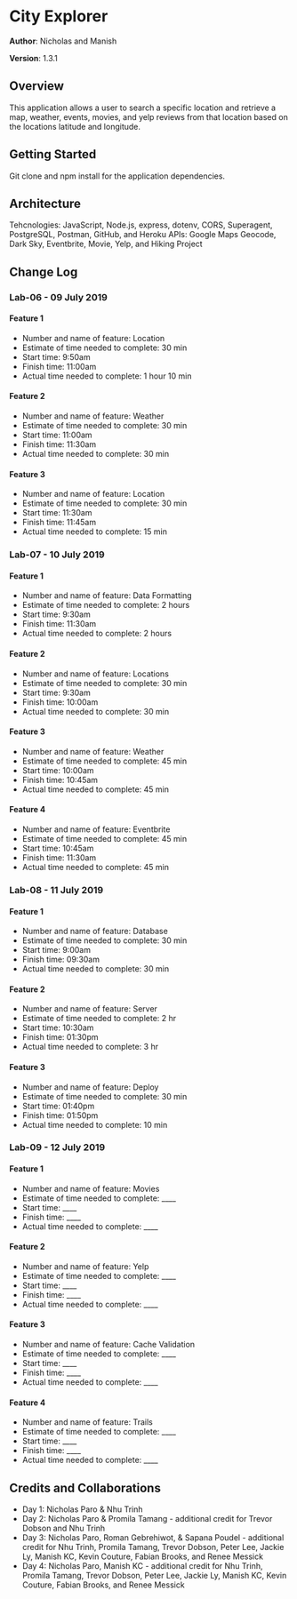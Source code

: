 # City Explorer

**Author**: Nicholas and Manish

**Version**: 1.3.1

## Overview
This application allows a user to search a specific location and retrieve a map, weather, events, movies, and yelp reviews from that location based on the locations latitude and longitude.

## Getting Started
Git clone and npm install for the application dependencies.

## Architecture
Tehcnologies: JavaScript, Node.js, express, dotenv, CORS, Superagent, PostgreSQL, Postman, GitHub, and Heroku
APIs: Google Maps Geocode, Dark Sky, Eventbrite, Movie, Yelp, and Hiking Project

## Change Log
### Lab-06 - 09 July 2019
#### Feature 1
* Number and name of feature: Location
* Estimate of time needed to complete: 30 min
* Start time: 9:50am
* Finish time: 11:00am
* Actual time needed to complete: 1 hour 10 min

#### Feature 2
* Number and name of feature: Weather
* Estimate of time needed to complete: 30 min
* Start time: 11:00am
* Finish time: 11:30am
* Actual time needed to complete: 30 min

#### Feature 3
* Number and name of feature: Location
* Estimate of time needed to complete: 30 min
* Start time: 11:30am
* Finish time: 11:45am
* Actual time needed to complete: 15 min

### Lab-07 - 10 July 2019
#### Feature 1
* Number and name of feature: Data Formatting
* Estimate of time needed to complete: 2 hours
* Start time: 9:30am
* Finish time: 11:30am
* Actual time needed to complete: 2 hours

#### Feature 2
* Number and name of feature: Locations
* Estimate of time needed to complete: 30 min
* Start time: 9:30am
* Finish time: 10:00am
* Actual time needed to complete: 30 min

#### Feature 3
* Number and name of feature: Weather
* Estimate of time needed to complete: 45 min
* Start time: 10:00am
* Finish time: 10:45am
* Actual time needed to complete: 45 min

#### Feature 4
* Number and name of feature: Eventbrite
* Estimate of time needed to complete: 45 min
* Start time: 10:45am
* Finish time: 11:30am
* Actual time needed to complete: 45 min

### Lab-08 - 11 July 2019
#### Feature 1 
* Number and name of feature: Database
* Estimate of time needed to complete: 30 min
* Start time: 9:00am
* Finish time: 09:30am
* Actual time needed to complete: 30 min

#### Feature 2 
* Number and name of feature: Server
* Estimate of time needed to complete: 2 hr
* Start time: 10:30am
* Finish time: 01:30pm
* Actual time needed to complete: 3 hr

#### Feature 3
* Number and name of feature: Deploy
* Estimate of time needed to complete: 30 min
* Start time: 01:40pm
* Finish time: 01:50pm
* Actual time needed to complete: 10 min

### Lab-09 - 12 July 2019
#### Feature 1 
* Number and name of feature: Movies
* Estimate of time needed to complete: ____
* Start time: ____
* Finish time: ____
* Actual time needed to complete: ____

#### Feature 2 
* Number and name of feature: Yelp
* Estimate of time needed to complete: ____
* Start time: ____
* Finish time: ____
* Actual time needed to complete: ____

#### Feature 3
* Number and name of feature: Cache Validation
* Estimate of time needed to complete: ____
* Start time: ____
* Finish time: ____
* Actual time needed to complete: ____

#### Feature 4
* Number and name of feature: Trails
* Estimate of time needed to complete: ____
* Start time: ____
* Finish time: ____
* Actual time needed to complete: ____

## Credits and Collaborations 
* Day 1: Nicholas Paro & Nhu Trinh
* Day 2: Nicholas Paro & Promila Tamang - additional credit for Trevor Dobson and Nhu Trinh
* Day 3: Nicholas Paro, Roman Gebrehiwot, & Sapana Poudel - additional credit for Nhu Trinh, Promila Tamang, Trevor Dobson, Peter Lee, Jackie Ly, Manish KC, Kevin Couture, Fabian Brooks, and Renee Messick
* Day 4: Nicholas Paro, Manish KC - additional credit for Nhu Trinh, Promila Tamang, Trevor Dobson, Peter Lee, Jackie Ly, Manish KC, Kevin Couture, Fabian Brooks, and Renee Messick
